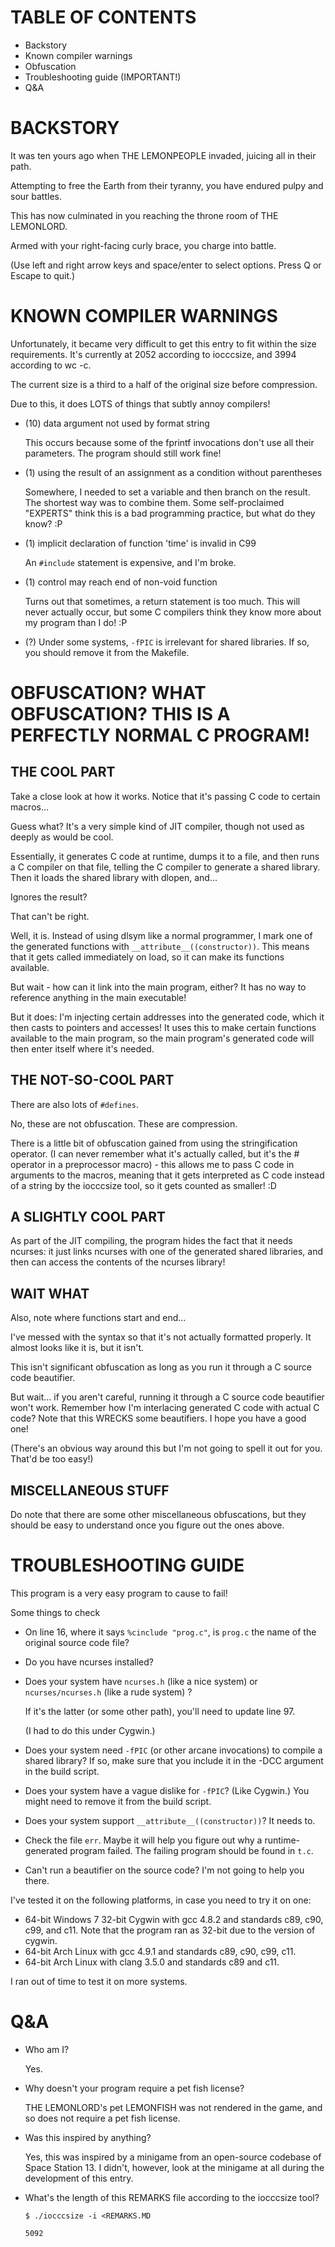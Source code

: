 # TABLE OF CONTENTS

 * Backstory
 * Known compiler warnings
 * Obfuscation
 * Troubleshooting guide (IMPORTANT!)
 * Q&A

# BACKSTORY

It was ten yours ago when THE LEMONPEOPLE invaded, juicing all in their path.

Attempting to free the Earth from their tyranny, you have endured pulpy and
sour battles.

This has now culminated in you reaching the throne room of THE LEMONLORD.

Armed with your right-facing curly brace, you charge into battle.

(Use left and right arrow keys and space/enter to select options. Press Q or
Escape to quit.)

# KNOWN COMPILER WARNINGS

Unfortunately, it became very difficult to get this entry to fit within the
size requirements. It's currently at 2052 according to iocccsize, and 3994
according to wc -c.

The current size is a third to a half of the original size before compression.

Due to this, it does LOTS of things that subtly annoy compilers!

 * (10) data argument not used by format string

   This occurs because some of the fprintf invocations don't use all their
   parameters. The program should still work fine!

 * (1) using the result of an assignment as a condition without parentheses

   Somewhere, I needed to set a variable and then branch on the result. The
   shortest way was to combine them. Some self-proclaimed "EXPERTS" think this
   is a bad programming practice, but what do they know? :P

 * (1) implicit declaration of function 'time' is invalid in C99

   An `#include` statement is expensive, and I'm broke.

 * (1) control may reach end of non-void function

   Turns out that sometimes, a return statement is too much. This will never
   actually occur, but some C compilers think they know more about my program
   than I do! :P

 * (?) Under some systems, `-fPIC` is irrelevant for shared libraries. If so,
   you should remove it from the Makefile.

# OBFUSCATION? WHAT OBFUSCATION? THIS IS A PERFECTLY NORMAL C PROGRAM!

## THE COOL PART

Take a close look at how it works. Notice that it's passing C code to certain
macros...

Guess what? It's a very simple kind of JIT compiler, though not used as deeply
as would be cool.

Essentially, it generates C code at runtime, dumps it to a file, and then runs
a C compiler on that file, telling the C compiler to generate a shared library.
Then it loads the shared library with dlopen, and...

Ignores the result?

That can't be right.

Well, it is. Instead of using dlsym like a normal programmer, I mark one of the
generated functions with `__attribute__((constructor))`. This means that it
gets called immediately on load, so it can make its functions available.

But wait - how can it link into the main program, either? It has no way to
reference anything in the main executable!

But it does: I'm injecting certain addresses into the generated code, which it
then casts to pointers and accesses! It uses this to make certain functions
available to the main program, so the main program's generated code will then
enter itself where it's needed.

## THE NOT-SO-COOL PART

There are also lots of `#defines`.

No, these are not obfuscation. These are compression.

There is a little bit of obfuscation gained from using the stringification
operator. (I can never remember what it's actually called, but it's the #
operator in a preprocessor macro) - this allows me to pass C code in arguments
to the macros, meaning that it gets interpreted as C code instead of a string
by the iocccsize tool, so it gets counted as smaller! :D

## A SLIGHTLY COOL PART

As part of the JIT compiling, the program hides the fact that it needs ncurses:
it just links ncurses with one of the generated shared libraries, and then can
access the contents of the ncurses library!

## WAIT WHAT

Also, note where functions start and end...

I've messed with the syntax so that it's not actually formatted properly. It
almost looks like it is, but it isn't.

This isn't significant obfuscation as long as you run it through a C source
code beautifier.

But wait... if you aren't careful, running it through a C source code
beautifier won't work. Remember how I'm interlacing generated C code with
actual C code? Note that this WRECKS some beautifiers. I hope you have a good
one!

(There's an obvious way around this but I'm not going to spell it out for you.
That'd be too easy!)

## MISCELLANEOUS STUFF

Do note that there are some other miscellaneous obfuscations, but they should
be easy to understand once you figure out the ones above.

# TROUBLESHOOTING GUIDE

This program is a very easy program to cause to fail!

Some things to check

 * On line 16, where it says `%cinclude "prog.c"`, is `prog.c` the name of the
   original source code file?
 * Do you have ncurses installed?
 * Does your system have `ncurses.h` (like a nice system) or
   `ncurses/ncurses.h` (like a rude system) ?

   If it's the latter (or some other path), you'll need to update line 97.

   (I had to do this under Cygwin.)
 * Does your system need `-fPIC` (or other arcane invocations) to compile a
   shared library? If so, make sure that you include it in the -DCC argument in
   the build script.
 * Does your system have a vague dislike for `-fPIC`? (Like Cygwin.) You might
   need to remove it from the build script.
 * Does your system support `__attribute__((constructor))`? It needs to.
 * Check the file `err`. Maybe it will help you figure out why a runtime-
   generated program failed. The failing program should be found in `t.c`.
 * Can't run a beautifier on the source code? I'm not going to help you there.

I've tested it on the following platforms, in case you need to try it on one:

 * 64-bit Windows 7 32-bit Cygwin with gcc 4.8.2 and standards c89, c90, c99,
   and c11. Note that the program ran as 32-bit due to the version of cygwin.
 * 64-bit Arch Linux with gcc 4.9.1 and standards c89, c90, c99, c11.
 * 64-bit Arch Linux with clang 3.5.0 and standards c89 and c11.

I ran out of time to test it on more systems.

# Q&A

 * Who am I?

   Yes.

 * Why doesn't your program require a pet fish license?

   THE LEMONLORD's pet LEMONFISH was not rendered in the game, and so does not
   require a pet fish license.

 * Was this inspired by anything?

   Yes, this was inspired by a minigame from an open-source codebase of Space
   Station 13. I didn't, however, look at the minigame at all during the
   development of this entry.

 * What's the length of this REMARKS file according to the iocccsize tool?

   `$ ./iocccsize -i <REMARKS.MD`

   `5092`

